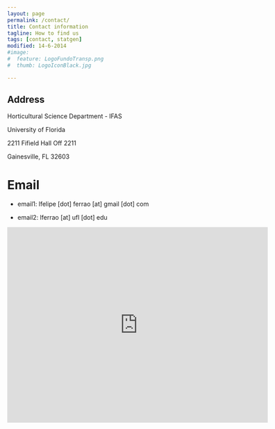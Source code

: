 ```yaml
---
layout: page
permalink: /contact/
title: Contact information
tagline: How to find us
tags: [contact, statgen]
modified: 14-6-2014
#image:
#  feature: LogoFundoTransp.png
#  thumb: LogoIconBlack.jpg

---
```


## Address
Horticultural Science Department - IFAS

University of Florida

2211 Fifield Hall Off 2211

Gainesville, FL 32603

# Email
- email1: lfelipe [dot] ferrao [at] gmail [dot] com

- email2: lferrao [at] ufl [dot] edu

<iframe src="https://www.google.com/maps/embed?pb=!1m20!1m8!1m3!1d3680.5210458012007!2d-47.634809!3d-22.708866999999998!3m2!1i1024!2i768!4f13.1!4m9!1i0!3e6!4m0!4m5!1s0x0%3A0x4eea44ee27f920e0!2sDepartamento+de+Gen%C3%A9tica+da+ESALQ%2FUSP+(LGN)!3m2!1d-22.708866999999998!2d-47.634809!5e0!3m2!1spt-BR!2sbr!4v1402857683285" width="600" height="450" frameborder="0" style="border:0"></iframe>
